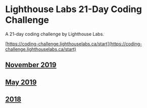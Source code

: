 # Lighthouse Labs 21-Day Coding Challenge

A 21-day coding challenge by Lighthouse Labs.

[https://coding-challenge.lighthouselabs.ca/start](https://coding-challenge.lighthouselabs.ca/start)

## [November 2019](./2019/november/README.md)

## [May 2019](./2019/may/README.md)

## [2018](./2018/README.md)
